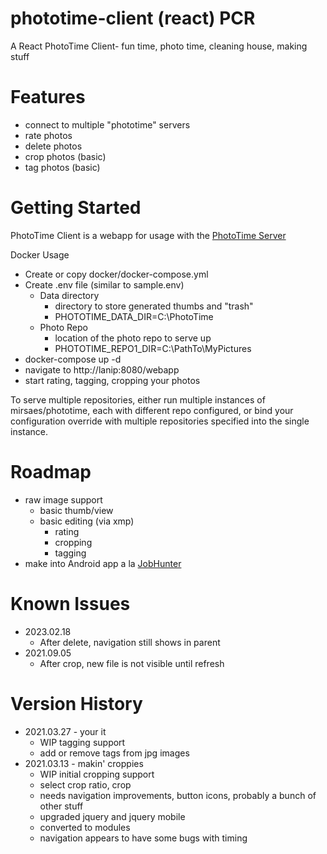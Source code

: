 # phototime-client (react) PCR
A React PhotoTime Client- fun time, photo time, cleaning house, making stuff

# Features
* connect to multiple "phototime" servers
* rate photos
* delete photos
* crop photos (basic)
* tag photos (basic)

# Getting Started
PhotoTime Client is a webapp for usage with the [PhotoTime Server](https://github.com/mirsaes/phototime-server)

Docker Usage
* Create or copy docker/docker-compose.yml
* Create .env file (similar to sample.env)
  * Data directory
    * directory to store generated thumbs and "trash"
    * PHOTOTIME_DATA_DIR=C:\\PhotoTime
  * Photo Repo
    * location of the photo repo to serve up
    * PHOTOTIME_REPO1_DIR=C:\\PathTo\\MyPictures
* docker-compose up -d
* navigate to http://lanip:8080/webapp
* start rating, tagging, cropping your photos

To serve multiple repositories, either run multiple instances of mirsaes/phototime, each with different repo configured, or bind your configuration override with multiple repositories specified into the single instance.

# Roadmap
* raw image support
  * basic thumb/view
  * basic editing (via xmp)
    * rating
    * cropping
    * tagging
* make into Android app a la [JobHunter](https://play.google.com/store/apps/details?id=com.mirsaes.jobhunter)

# Known Issues
* 2023.02.18
  * After delete, navigation still shows in parent
* 2021.09.05
  * After crop, new file is not visible until refresh

# Version History
* 2021.03.27 - your it
  * WIP tagging support
  * add or remove tags from jpg images
* 2021.03.13 - makin' croppies
  * WIP initial cropping support
  * select crop ratio, crop
  * needs navigation improvements, button icons, probably a bunch of other stuff
  * upgraded jquery and jquery mobile
  * converted to modules
  * navigation appears to have some bugs with timing
